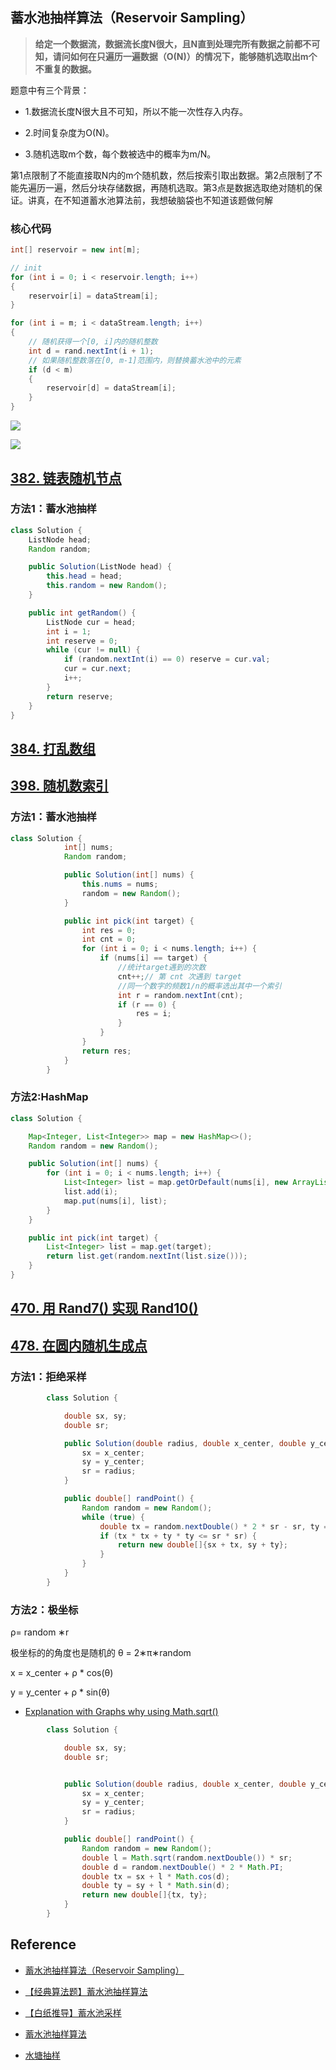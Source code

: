 > 





## 蓄水池抽样算法（Reservoir Sampling）

> **给定一个数据流，数据流长度N很大，且N直到处理完所有数据之前都不可知，请问如何在只遍历一遍数据（O(N)）的情况下，能够随机选取出m个不重复的数据。**

题意中有三个背景：

- 1.数据流长度N很大且不可知，所以不能一次性存入内存。

- 2.时间复杂度为O(N)。

- 3.随机选取m个数，每个数被选中的概率为m/N。

第1点限制了不能直接取N内的m个随机数，然后按索引取出数据。第2点限制了不能先遍历一遍，然后分块存储数据，再随机选取。第3点是数据选取绝对随机的保证。讲真，在不知道蓄水池算法前，我想破脑袋也不知道该题做何解

### 核心代码

```java
int[] reservoir = new int[m];

// init
for (int i = 0; i < reservoir.length; i++)
{
    reservoir[i] = dataStream[i];
}

for (int i = m; i < dataStream.length; i++)
{
    // 随机获得一个[0, i]内的随机整数
    int d = rand.nextInt(i + 1);
    // 如果随机整数落在[0, m-1]范围内，则替换蓄水池中的元素
    if (d < m)
    {
        reservoir[d] = dataStream[i];
    }
}
```

![](/imgs/leetcode/classify/image-20220425074932719.png)



![](/imgs/leetcode/classify/image-20220425083058319.png)





## [382. 链表随机节点](https://leetcode-cn.com/problems/linked-list-random-node/)

### 方法1：蓄水池抽样

```java
class Solution {
    ListNode head;
    Random random;

    public Solution(ListNode head) {
        this.head = head;
        this.random = new Random();
    }

    public int getRandom() {
        ListNode cur = head;
        int i = 1;
        int reserve = 0;
        while (cur != null) {
            if (random.nextInt(i) == 0) reserve = cur.val;
            cur = cur.next;
            i++;
        }
        return reserve;
    }
}
```

## [384. 打乱数组](https://leetcode-cn.com/problems/shuffle-an-array/)







## [398. 随机数索引](https://leetcode-cn.com/problems/random-pick-index/)

### 方法1：蓄水池抽样

```java
class Solution {
            int[] nums;
            Random random;

            public Solution(int[] nums) {
                this.nums = nums;
                random = new Random();
            }

            public int pick(int target) {
                int res = 0;
                int cnt = 0;
                for (int i = 0; i < nums.length; i++) {
                    if (nums[i] == target) {
                        //统计target遇到的次数
                        cnt++;// 第 cnt 次遇到 target
                        //同一个数字的频数1/n的概率选出其中一个索引
                        int r = random.nextInt(cnt);
                        if (r == 0) {
                            res = i;
                        }
                    }
                }
                return res;
            }
        }
```

### 方法2:HashMap

```java
class Solution {

    Map<Integer, List<Integer>> map = new HashMap<>();
    Random random = new Random();

    public Solution(int[] nums) {
        for (int i = 0; i < nums.length; i++) {
            List<Integer> list = map.getOrDefault(nums[i], new ArrayList<>());
            list.add(i);
            map.put(nums[i], list);
        }
    }

    public int pick(int target) {
        List<Integer> list = map.get(target);
        return list.get(random.nextInt(list.size()));
    }
}
```





## [470. 用 Rand7() 实现 Rand10()](https://leetcode-cn.com/problems/implement-rand10-using-rand7/)





## [478. 在圆内随机生成点](https://leetcode.cn/problems/generate-random-point-in-a-circle/)

### 方法1：拒绝采样

```java
        class Solution {

            double sx, sy;
            double sr;

            public Solution(double radius, double x_center, double y_center) {
                sx = x_center;
                sy = y_center;
                sr = radius;
            }

            public double[] randPoint() {
                Random random = new Random();
                while (true) {
                    double tx = random.nextDouble() * 2 * sr - sr, ty = random.nextDouble() * 2 * sr - sr;
                    if (tx * tx + ty * ty <= sr * sr) {
                        return new double[]{sx + tx, sy + ty};
                    }
                }
            }
        }
```

### 方法2：极坐标

ρ= random ∗r

极坐标的的角度也是随机的 θ = 2∗π∗random

x = x\_center + ρ * cos(θ)

y = y\_center + ρ * sin(θ)

- [Explanation with Graphs why using Math.sqrt()](https://leetcode.com/problems/generate-random-point-in-a-circle/discuss/155650/Explanation-with-Graphs-why-using-Math.sqrt())

```java
        class Solution {

            double sx, sy;
            double sr;


            public Solution(double radius, double x_center, double y_center) {
                sx = x_center;
                sy = y_center;
                sr = radius;
            }

            public double[] randPoint() {
                Random random = new Random();
                double l = Math.sqrt(random.nextDouble()) * sr;
                double d = random.nextDouble() * 2 * Math.PI;
                double tx = sx + l * Math.cos(d);
                double ty = sy + l * Math.sin(d);
                return new double[]{tx, ty};
            }
        }
```







## Reference

- [蓄水池抽样算法（Reservoir Sampling）](https://www.jianshu.com/p/7a9ea6ece2af)

- [【经典算法题】蓄水池抽样算法](https://www.bilibili.com/video/BV17i4y1j7wE?spm_id_from=333.337.search-card.all.click)

- [【白纸推导】蓄水池采样](https://www.bilibili.com/video/BV16K4y1T7J9?spm_id_from=333.337.search-card.all.click)
- [蓄水池抽样算法](https://leetcode-cn.com/problems/linked-list-random-node/solution/xu-shui-chi-chou-yang-suan-fa-by-idouble-g7y9/)

- [水塘抽样](https://zh.wikipedia.org/wiki/%E6%B0%B4%E5%A1%98%E6%8A%BD%E6%A8%A3)